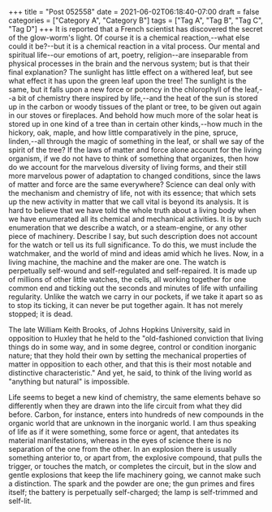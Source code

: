 +++
title = "Post 052558"
date = 2021-06-02T06:18:40-07:00
draft = false
categories = ["Category A", "Category B"]
tags = ["Tag A", "Tag B", "Tag C", "Tag D"]
+++
It is reported that a French scientist has discovered the secret of the glow-worm's light. Of course it is a chemical reaction,--what else could it be?--but it is a chemical reaction in a vital process. Our mental and spiritual life--our emotions of art, poetry, religion--are inseparable from physical processes in the brain and the nervous system; but is that their final explanation? The sunlight has little effect on a withered leaf, but see what effect it has upon the green leaf upon the tree! The sunlight is the same, but it falls upon a new force or potency in the chlorophyll of the leaf,--a bit of chemistry there inspired by life,--and the heat of the sun is stored up in the carbon or woody tissues of the plant or tree, to be given out again in our stoves or fireplaces. And behold how much more of the solar heat is stored up in one kind of a tree than in certain other kinds,--how much in the hickory, oak, maple, and how little comparatively in the pine, spruce, linden,--all through the magic of something in the leaf, or shall we say of the spirit of the tree? If the laws of matter and force alone account for the living organism, if we do not have to think of something that organizes, then how do we account for the marvelous diversity of living forms, and their still more marvelous power of adaptation to changed conditions, since the laws of matter and force are the same everywhere? Science can deal only with the mechanism and chemistry of life, not with its essence; that which sets up the new activity in matter that we call vital is beyond its analysis. It is hard to believe that we have told the whole truth about a living body when we have enumerated all its chemical and mechanical activities. It is by such enumeration that we describe a watch, or a steam-engine, or any other piece of machinery. Describe I say, but such description does not account for the watch or tell us its full significance. To do this, we must include the watchmaker, and the world of mind and ideas amid which he lives. Now, in a living machine, the machine and the maker are one. The watch is perpetually self-wound and self-regulated and self-repaired. It is made up of millions of other little watches, the cells, all working together for one common end and ticking out the seconds and minutes of life with unfailing regularity. Unlike the watch we carry in our pockets, if we take it apart so as to stop its ticking, it can never be put together again. It has not merely stopped; it is dead.

The late William Keith Brooks, of Johns Hopkins University, said in opposition to Huxley that he held to the "old-fashioned conviction that living things do in some way, and in some degree, control or condition inorganic nature; that they hold their own by setting the mechanical properties of matter in opposition to each other, and that this is their most notable and distinctive characteristic." And yet, he said, to think of the living world as "anything but natural" is impossible.

Life seems to beget a new kind of chemistry, the same elements behave so differently when they are drawn into the life circuit from what they did before. Carbon, for instance, enters into hundreds of new compounds in the organic world that are unknown in the inorganic world. I am thus speaking of life as if it were something, some force or agent, that antedates its material manifestations, whereas in the eyes of science there is no separation of the one from the other. In an explosion there is usually something anterior to, or apart from, the explosive compound, that pulls the trigger, or touches the match, or completes the circuit, but in the slow and gentle explosions that keep the life machinery going, we cannot make such a distinction. The spark and the powder are one; the gun primes and fires itself; the battery is perpetually self-charged; the lamp is self-trimmed and self-lit.
